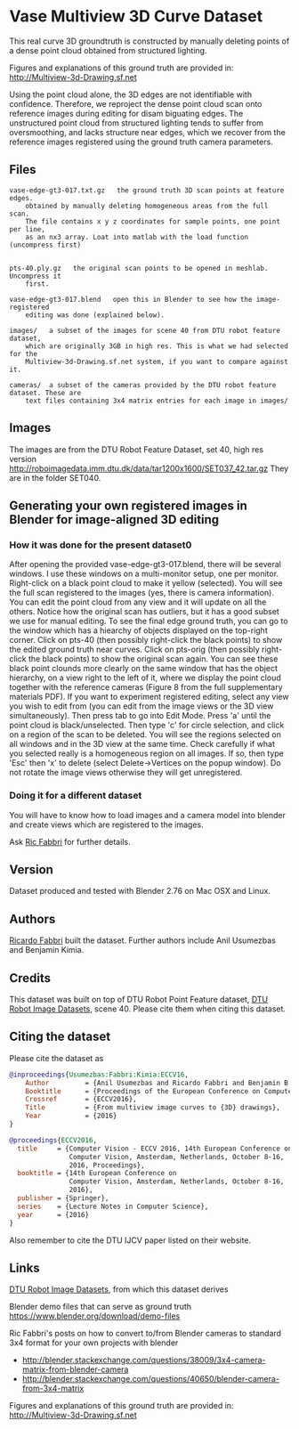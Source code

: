 # Vase Multiview 3D Curve Dataset

This real curve 3D groundtruth is constructed by manually deleting points of a
dense point cloud obtained from structured lighting. 

Figures and explanations of this ground truth are provided in:
http://Multiview-3d-Drawing.sf.net

Using the point cloud alone, the 3D edges are not identifiable with confidence.
Therefore, we reproject the dense point cloud scan onto reference images during
editing for disam biguating edges. The unstructured point cloud from structured
lighting tends to suffer from oversmoothing, and lacks structure near edges,
which we recover from the reference images registered using the ground truth
camera parameters.


## Files

```
vase-edge-gt3-017.txt.gz   the ground truth 3D scan points at feature edges.
    obtained by manually deleting homogeneous areas from the full scan.
    The file contains x y z coordinates for sample points, one point per line,
    as an nx3 array. Loat into matlab with the load function (uncompress first)


pts-40.ply.gz   the original scan points to be opened in meshlab. Uncompress it
    first.

vase-edge-gt3-017.blend   open this in Blender to see how the image-registered 
    editing was done (explained below).

images/   a subset of the images for scene 40 from DTU robot feature dataset,
    which are originally 3GB in high res. This is what we had selected for the
    Multiview-3d-Drawing.sf.net system, if you want to compare against it.

cameras/  a subset of the cameras provided by the DTU robot feature dataset. These are 
    text files containing 3x4 matrix entries for each image in images/
```
## Images
The images are from the DTU Robot Feature Dataset, set 40, high res version
http://roboimagedata.imm.dtu.dk/data/tar1200x1600/SET037_42.tar.gz
They are in the folder SET040.

## Generating your own registered images in Blender for image-aligned 3D editing

### How it was done for the present dataset0
After opening the provided vase-edge-gt3-017.blend, there will be several
windows. I use these windows on a multi-monitor setup, one per monitor.
Right-click on a black point cloud to make it yellow (selected). You will see
the full scan registered to the images (yes, there is camera information). You
can edit the point cloud from any view and it will update on all the others.
Notice how the original scan has outliers, but it has a good subset we use for
manual editing. To see the final edge ground truth, you can go to the window
which has a hiearchy of objects displayed on the top-right corner. Click on
pts-40 (then possibly right-click the black points) to show the edited ground
truth near curves. Click on pts-orig (then possibly right-click the black
points) to show the original scan again. You can see these black point clounds
more clearly on the same window that has the object hierarchy, on a view right
to the left of it, where we display the point cloud together with the reference
cameras (Figure 8 from the full supplementary materials PDF).  If you want to
experiment registered editing, select any view you wish to edit from (you can
edit from the image views or the 3D view simultaneously).  Then press tab to go
into Edit Mode. Press 'a' until the point cloud is black/unselected. Then type
'c' for circle selection, and click on a region of the scan to be deleted. You
will see the regions selected on all windows and in the 3D view at the same
time. Check carefully if what you selected really is a homogeneous region on all
images. If so, then type 'Esc' then 'x' to delete (select Delete->Vertices on
the popup window).  Do not rotate the image views otherwise they will get
unregistered.


### Doing it for a different dataset

You will have to know how to load images and a camera model into blender and create views
which are registered to the images.

Ask [Ric Fabbri](http://rfabbri.github.io) for further details.


## Version

Dataset produced and tested with Blender 2.76 on Mac OSX and Linux.

## Authors

[Ricardo Fabbri](http://rfabbri.github.io) built the dataset.
Further authors include Anil Usumezbas and Benjamin Kimia.

## Credits

This dataset was built on top of DTU Robot Point Feature dataset,
[DTU Robot Image Datasets](http://roboimagedata.compute.dtu.dk), scene 40.
Please cite them when citing this dataset.


## Citing the dataset

Please cite the dataset as

```bibtex
@inproceedings{Usumezbas:Fabbri:Kimia:ECCV16,
    Author         = {Anil Usumezbas and Ricardo Fabbri and Benjamin B. Kimia},
    Booktitle      = {Proceedings of the European Conference on Computer Vision},
    Crossref       = {ECCV2016},
    Title          = {From multiview image curves to {3D} drawings},
    Year           = {2016}
}

@proceedings{ECCV2016,
  title     = {Computer Vision - ECCV 2016, 14th European Conference on
               Computer Vision, Amsterdam, Netherlands, October 8-16,
               2016, Proceedings},
  booktitle = {14th European Conference on
               Computer Vision, Amsterdam, Netherlands, October 8-16,
               2016},
  publisher = {Springer},
  series    = {Lecture Notes in Computer Science},
  year      = {2016}
}
```

Also remember to cite the DTU IJCV paper listed on their website.

## Links

[DTU Robot Image Datasets](http://roboimagedata.compute.dtu.dk), from which this dataset derives

Blender demo files that can serve as ground truth
https://www.blender.org/download/demo-files

Ric Fabbri's posts on how to convert to/from Blender cameras to standard 3x4
format for your own projects with blender
* http://blender.stackexchange.com/questions/38009/3x4-camera-matrix-from-blender-camera
* http://blender.stackexchange.com/questions/40650/blender-camera-from-3x4-matrix

Figures and explanations of this ground truth are provided in:
http://Multiview-3d-Drawing.sf.net
